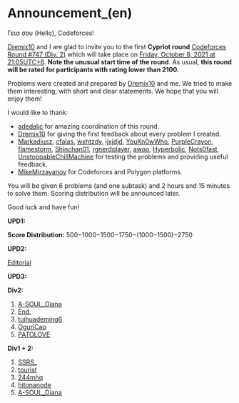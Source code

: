 # Announcement_(en)

Γεια σου (Hello), Codeforces!

[Dremix10](https://codeforces.com/profile/Dremix10 "Master Dremix10") and I are glad to invite you to the first **Cypriot round** [Codeforces Round #747 (Div. 2)](https://codeforces.com/contest/1594) which will take place on [Friday, October 8, 2021 at 21:05UTC+6](https://codeforces.com/https://www.timeanddate.com/worldclock/fixedtime.html?day=8&month=10&year=2021&hour=18&min=5&sec=0&p1=166). **Note the unusual start time of the round**. As usual, **this round will be rated for participants with rating lower than 2100.**

Problems were created and prepared by [Dremix10](https://codeforces.com/profile/Dremix10 "Master Dremix10") and me. We tried to make them interesting, with short and clear statements. We hope that you will enjoy them!

I would like to thank:

 * [adedalic](https://codeforces.com/profile/adedalic "International Master adedalic") for amazing coordination of this round.
* [Dremix10](https://codeforces.com/profile/Dremix10 "Master Dremix10") for giving the first feedback about every problem I created.
* [Markadiusz](https://codeforces.com/profile/Markadiusz "Grandmaster Markadiusz"), [cfalas](https://codeforces.com/profile/cfalas "Expert cfalas"), [wxhtzdy](https://codeforces.com/profile/wxhtzdy "Master wxhtzdy"), [ijxjdjd](https://codeforces.com/profile/ijxjdjd "Master ijxjdjd"), [YouKn0wWho](https://codeforces.com/profile/YouKn0wWho "Master YouKn0wWho"), [PurpleCrayon](https://codeforces.com/profile/PurpleCrayon "International Master PurpleCrayon"), [flamestorm](https://codeforces.com/profile/flamestorm "Candidate Master flamestorm"), [Shinchan01](https://codeforces.com/profile/Shinchan01 "Expert Shinchan01"), [rgnerdplayer](https://codeforces.com/profile/rgnerdplayer "Master rgnerdplayer"), [awoo](https://codeforces.com/profile/awoo "International Grandmaster awoo"), [Hyperbolic](https://codeforces.com/profile/Hyperbolic "International Master Hyperbolic"), [Nots0fast](https://codeforces.com/profile/Nots0fast "International Master Nots0fast"), [UnstoppableChillMachine](https://codeforces.com/profile/UnstoppableChillMachine "Grandmaster UnstoppableChillMachine") for testing the problems and providing useful feedback.
* [MikeMirzayanov](https://codeforces.com/profile/MikeMirzayanov "Headquarters, MikeMirzayanov") for Codeforces and Polygon platforms.

You will be given 6 problems (and one subtask) and 2 hours and 15 minutes to solve them. Scoring distribution will be announced later.

Good luck and have fun!

**UPD1:**

**Score Distribution:** 500−1000−1500−1750−(1000−1500)−2750

**UPD2:**

[Editorial](Tutorial_(en).md)

**UPD3:**

**Div2:**

 1. [A-SOUL_Diana](https://codeforces.com/profile/A-SOUL_Diana "Unrated, A-SOUL_Diana")
2. [End.](https://codeforces.com/profile/End. "Candidate Master End.")
3. [tuihuademing6](https://codeforces.com/profile/tuihuademing6 "Unrated, tuihuademing6")
4. [OguriCap](https://codeforces.com/profile/OguriCap "Expert OguriCap")
5. [PATOLOVE](https://codeforces.com/profile/PATOLOVE "Expert PATOLOVE")

**Div1 + 2:**

 1. [SSRS_](https://codeforces.com/profile/SSRS_ "Legendary Grandmaster SSRS_")
2. [tourist](https://codeforces.com/profile/tourist "Legendary Grandmaster tourist")
3. [244mhq](https://codeforces.com/profile/244mhq "Legendary Grandmaster 244mhq")
4. [hitonanode](https://codeforces.com/profile/hitonanode "International Grandmaster hitonanode")
5. [A-SOUL_Diana](https://codeforces.com/profile/A-SOUL_Diana "Unrated, A-SOUL_Diana")
